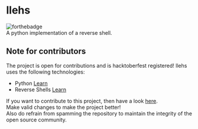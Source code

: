 # llehs
![forthebadge](https://forthebadge.com/images/badges/made-with-python.svg)<br>
A python implementation of a reverse shell.

## Note for contributors
The project is open for contributions and is hacktoberfest registered!
llehs uses the following technologies:

+ Python [Learn](https://docs.python.org/3/tutorial/)
+ Reverse Shells [Learn](https://www.acunetix.com/blog/web-security-zone/what-is-reverse-shell/)

If you want to contribute to this project, then have a look [here](https://github.com/archi-007/llehs/blob/main/CONTRIBUTING.md).<br>
Make valid changes to make the project better!<br> Also do refrain from spamming the repository to maintain the integrity of the open source community.
